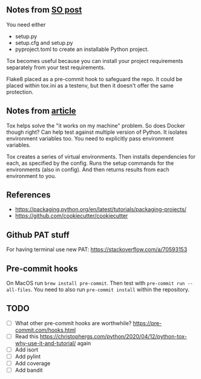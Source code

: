 ## Notes from [SO post](https://stackoverflow.com/a/67103294)
You need either
* setup.py
* setup.cfg and setup.py
* pyproject.toml
to create an installable Python project.

Tox becomes useful because you can install your project requirements separately from
your test requirements.

Flake8 placed as a pre-commit hook to safeguard the repo. It could be placed within
tox.ini as a testenv, but then it doesn't offer the same protection.

## Notes from [article](https://christophergs.com/python/2020/04/12/python-tox-why-use-it-and-tutorial/)
Tox helps solve the "it works on my machine" problem. So does Docker though right?
Can help test against multiple version of Python. It isolates environment variables too.
You need to explicitly pass environment variables.

Tox creates a series of virtual environments. Then installs dependencies for each, as
specified by the config. Runs the setup commands for the environments (also in config).
And then returns results from each environment to you.

## References
* https://packaging.python.org/en/latest/tutorials/packaging-projects/
* https://github.com/cookiecutter/cookiecutter

## Github PAT stuff

For having terminal use new PAT: https://stackoverflow.com/a/70593153

## Pre-commit hooks

On MacOS run `brew install pre-commit`. Then test with `pre-commit run --all-files`.
You need to also run `pre-commit install` within the repository.


## TODO
- [ ] What other pre-commit hooks are worthwhile? https://pre-commit.com/hooks.html
- [ ] Read this https://christophergs.com/python/2020/04/12/python-tox-why-use-it-and-tutorial/ again
- [ ] Add isort
- [ ] Add pylint
- [ ] Add coverage
- [ ] Add bandit
